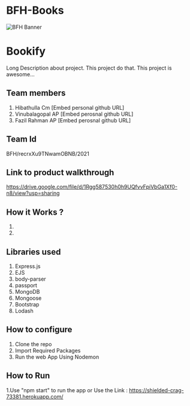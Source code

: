 # BFH-Books

![BFH Banner](https://trello-attachments.s3.amazonaws.com/542e9c6316504d5797afbfb9/542e9c6316504d5797afbfc1/39dee8d993841943b5723510ce663233/Frame_19.png)
# Bookify
Long Description about project. This project do that. This project is awesome...
## Team members
1. Hibathulla Cm [Embed personal github URL]
2. Vinubalagopal AP [Embed perosnal github URL]
3. Fazil Rahman AP [Embed perosnal github URL]
## Team Id
BFH/recrxXu9TNwamOBNB/2021
## Link to product walkthrough
https://drive.google.com/file/d/1Rgg587530h0h9UQfvvFpiVbGa1Xf0-n8/view?usp=sharing
## How it Works ?
1. 
2. 
## Libraries used
1. Express.js
2. EJS
3. body-parser
4. passport
5. MongoDB
6. Mongoose
7. Bootstrap
8. Lodash
## How to configure
1. Clone the repo
2. Import Required Packages
3. Run the web App Using Nodemon
## How to Run
1.Use "npm start" to run the app 
            or
Use the Link : https://shielded-crag-73381.herokuapp.com/
